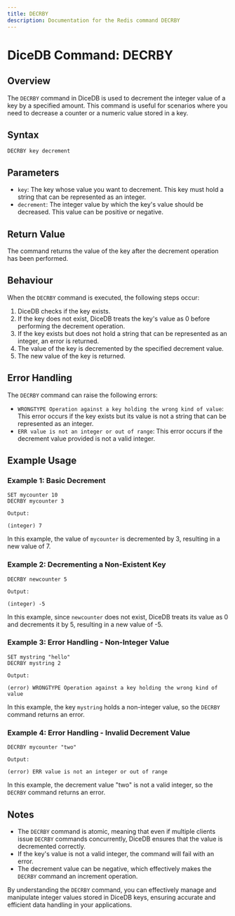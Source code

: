 ```yaml
---
title: DECRBY
description: Documentation for the Redis command DECRBY
---
```


# DiceDB Command: DECRBY

## Overview

The `DECRBY` command in DiceDB is used to decrement the integer value of a key by a specified amount. This command is useful for scenarios where you need to decrease a counter or a numeric value stored in a key.

## Syntax

```
DECRBY key decrement
```

## Parameters

- `key`: The key whose value you want to decrement. This key must hold a string that can be represented as an integer.
- `decrement`: The integer value by which the key's value should be decreased. This value can be positive or negative.

## Return Value

The command returns the value of the key after the decrement operation has been performed.

## Behaviour

When the `DECRBY` command is executed, the following steps occur:

1. DiceDB checks if the key exists.
1. If the key does not exist, DiceDB treats the key's value as 0 before performing the decrement operation.
1. If the key exists but does not hold a string that can be represented as an integer, an error is returned.
1. The value of the key is decremented by the specified decrement value.
1. The new value of the key is returned.

## Error Handling

The `DECRBY` command can raise the following errors:

- `WRONGTYPE Operation against a key holding the wrong kind of value`: This error occurs if the key exists but its value is not a string that can be represented as an integer.
- `ERR value is not an integer or out of range`: This error occurs if the decrement value provided is not a valid integer.

## Example Usage

### Example 1: Basic Decrement

```DiceDB
SET mycounter 10
DECRBY mycounter 3
```

`Output:`

```
(integer) 7
```

In this example, the value of `mycounter` is decremented by 3, resulting in a new value of 7.

### Example 2: Decrementing a Non-Existent Key

```DiceDB
DECRBY newcounter 5
```

`Output:`

```
(integer) -5
```

In this example, since `newcounter` does not exist, DiceDB treats its value as 0 and decrements it by 5, resulting in a new value of -5.

### Example 3: Error Handling - Non-Integer Value

```DiceDB
SET mystring "hello"
DECRBY mystring 2
```

`Output:`

```
(error) WRONGTYPE Operation against a key holding the wrong kind of value
```

In this example, the key `mystring` holds a non-integer value, so the `DECRBY` command returns an error.

### Example 4: Error Handling - Invalid Decrement Value

```DiceDB
DECRBY mycounter "two"
```

`Output:`

```
(error) ERR value is not an integer or out of range
```

In this example, the decrement value "two" is not a valid integer, so the `DECRBY` command returns an error.

## Notes

- The `DECRBY` command is atomic, meaning that even if multiple clients issue `DECRBY` commands concurrently, DiceDB ensures that the value is decremented correctly.
- If the key's value is not a valid integer, the command will fail with an error.
- The decrement value can be negative, which effectively makes the `DECRBY` command an increment operation.

By understanding the `DECRBY` command, you can effectively manage and manipulate integer values stored in DiceDB keys, ensuring accurate and efficient data handling in your applications.


